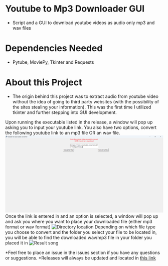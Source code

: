 # Youtube to Mp3 Downloader GUI
* Script and a GUI to download youtube videos as audio only mp3 and wav files

# Dependencies Needed
* Pytube, MoviePy, Tkinter and Requests

# About this Project
* The origin behind this project was to extract audio from youtube video without the idea of going to third party websites (with the possibility of the sites stealing your information). This was the first time I utilized tkinter and further stepping into GUI development.

Upon running the executable listed in the release, a window will pop up asking you to input your youtube link. You also have two options, convert the following youtube link to an mp3 file OR an wav file.
![alt text](DownloadingYoutubeLink.png)
Once the link is entered in and an option is selected, a window will pop up and ask you where you want to place your downloaded file (either mp3 format or wav format)
![Directory location](Directory.png)
Depending on which file type you choose to convert and the folder you select your file to be located in, you will be able to find the downloaded wav/mp3 file in your folder you placed it in
![Result song](DowloadedFile.png)

*Feel free to place an issue in the issues section if you have any questions or suggestions.
*Releases will always be updated and located in <a href="https://github.com/mwang840/YtAudioConverter/releases">this link</a>